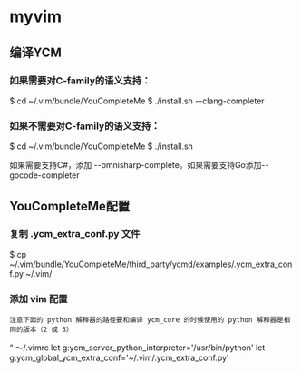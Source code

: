 # myvim


## 编译YCM
### 如果需要对C-family的语义支持：
$ cd ~/.vim/bundle/YouCompleteMe
$ ./install.sh --clang-completer

### 如果不需要对C-family的语义支持：
$ cd ~/.vim/bundle/YouCompleteMe
$ ./install.sh

如果需要支持C#，添加 --omnisharp-complete。如果需要支持Go添加--gocode-completer

## YouCompleteMe配置

### 复制 .ycm_extra_conf.py 文件

$ cp ~/.vim/bundle/YouCompleteMe/third_party/ycmd/examples/.ycm_extra_conf.py ~/.vim/

### 添加 vim 配置
    注意下面的 python 解释器的路径要和编译 ycm_core 的时候使用的 python 解释器是相同的版本（2 或 3）

“ ～/.vimrc
let g:ycm_server_python_interpreter='/usr/bin/python'
let g:ycm_global_ycm_extra_conf='~/.vim/.ycm_extra_conf.py'
